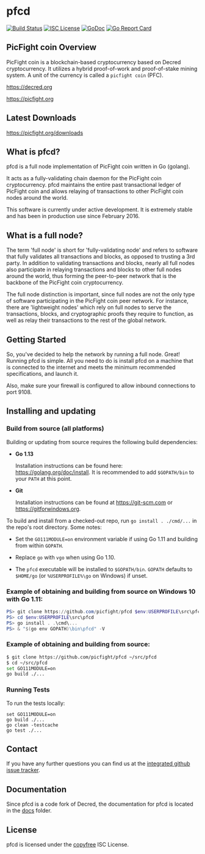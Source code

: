 pfcd
====

[![Build Status](https://travis-ci.org/picfight/pfcd.png?branch=master)](https://travis-ci.org/picfight/pfcd)
[![ISC License](http://img.shields.io/badge/license-ISC-blue.svg)](http://copyfree.org)
[![GoDoc](https://img.shields.io/badge/godoc-reference-blue.svg)](http://godoc.org/github.com/picfight/pfcd)
[![Go Report Card](https://goreportcard.com/badge/github.com/picfight/pfcd)](https://goreportcard.com/report/github.com/picfight/pfcd)

## PicFight coin Overview

PicFight coin is a blockchain-based cryptocurrency based on Decred cryptocurrency.
It utilizes a hybrid proof-of-work and proof-of-stake mining system.
A unit of the currency is called a `picfight coin` (PFC).

https://decred.org

https://picfight.org

## Latest Downloads

https://picfight.org/downloads

## What is pfcd?

pfcd is a full node implementation of PicFight coin written in Go (golang).

It acts as a fully-validating chain daemon for the PicFight coin cryptocurrency.  pfcd
maintains the entire past transactional ledger of PicFight coin and allows relaying of
transactions to other PicFight coin nodes around the world.

This software is currently under active development.  It is extremely stable and
has been in production use since February 2016.

## What is a full node?

The term 'full node' is short for 'fully-validating node' and refers to software
that fully validates all transactions and blocks, as opposed to trusting a 3rd
party.  In addition to validating transactions and blocks, nearly all full nodes
also participate in relaying transactions and blocks to other full nodes around
the world, thus forming the peer-to-peer network that is the backbone of the
PicFight coin cryptocurrency.

The full node distinction is important, since full nodes are not the only type
of software participating in the PicFight coin peer network. For instance, there are
'lightweight nodes' which rely on full nodes to serve the transactions, blocks,
and cryptographic proofs they require to function, as well as relay their
transactions to the rest of the global network.

## Getting Started

So, you've decided to help the network by running a full node.  Great!  Running
pfcd is simple.  All you need to do is install pfcd on a machine that is
connected to the internet and meets the minimum recommended specifications, and
launch it.

Also, make sure your firewall is configured to allow inbound connections to port
9108.

<a name="Installation" />

## Installing and updating

### Build from source (all platforms)

Building or updating from source requires the following build dependencies:

- **Go 1.13**

  Installation instructions can be found here: https://golang.org/doc/install.
  It is recommended to add `$GOPATH/bin` to your `PATH` at this point.

- **Git**

  Installation instructions can be found at https://git-scm.com or
  https://gitforwindows.org.

To build and install from a checked-out repo, run `go install . ./cmd/...` in
the repo's root directory.  Some notes:

* Set the `GO111MODULE=on` environment variable if using Go 1.11 and building
  from within `GOPATH`.

* Replace `go` with `vgo` when using Go 1.10.

* The `pfcd` executable will be installed to `$GOPATH/bin`.  `GOPATH`
  defaults to `$HOME/go` (or `%USERPROFILE%\go` on Windows) if unset.


### Example of obtaining and building from source on Windows 10 with Go 1.11:

```PowerShell
PS> git clone https://github.com/picfight/pfcd $env:USERPROFILE\src\pfcd
PS> cd $env:USERPROFILE\src\pfcd
PS> go install . .\cmd\...
PS> & "$(go env GOPATH)\bin\pfcd" -V

```

### Example of obtaining and building from source:

```bash
$ git clone https://github.com/picfight/pfcd ~/src/pfcd
$ cd ~/src/pfcd
set GO111MODULE=on
go build ./...
```


### Running Tests

To run the tests locally:

```
set GO111MODULE=on
go build ./...
go clean -testcache
go test ./...
```

## Contact

If you have any further questions you can find us at the
[integrated github issue tracker](https://github.com/picfight/pfcd/issues).


## Documentation

Since pfcd is a code fork of Decred, the documentation for pfcd is located in the
[docs](https://github.com/decred/dcrd/tree/master/docs) folder.

## License

pfcd is licensed under the [copyfree](http://copyfree.org) ISC License.

